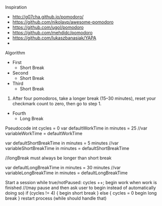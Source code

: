Inspiration
- http://g07cha.github.io/pomodoro/
- https://github.com/nikolavp/awesome-pomodoro
- https://github.com/ugol/pomodoro
- https://github.com/mehdidc/pomodoro
- https://github.com/lukaszbanasiak/YAPA
- 
Algorithm
- First 
    - Short Break
- Second
    - Short Break
- Third
    - Short Break
1. After four pomodoros, take a longer break (15–30 minutes), reset your checkmark count to zero, then go to step 1.
- Fourth
    - Long Break

Pseudocode
int cycles = 0
var defaultWorkTime in minutes = 25
//var variableWorkTime = defaultWorkTime

var defaultShortBreakTime in minutes = 5 minutes
//var variableShortBreakTime in minutes = defaultShortBreakTime

//longBreak must always be longer than short break

var defaultLongBreakTime in minutes = 30 minutes
//var variableLongBreakTime in minutes = defaultLongBreakTime

Start a session
while true/notPaused:
cycles ++;
begin work
	when work is finished
//(may pause and then ask user to begin instead of automatically doing so)
if (cycles != 4) {
	begin short break
} else {
	cycles = 0
	begin long break 
}
restart process (while should handle that)
